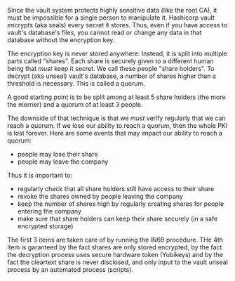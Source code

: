 Since the vault system protects highly sensitive data (like the root CA), it must be impossible for a single person to manipulate it.
Hashicorp vault encrypts (aka seals) every secret it stores. Thus, even if you have access to vault's database's files, you cannot read or change any data in that database without the encryption key.

The encryption key is never stored anywhere. Instead, it is split into multiple parts called "shares".
Each share is securely given to a different human being that *must* keep it secret. We call these people "share holders".
To decrypt (aka unseal) vault's database, a number of shares higher than a threshold is necessary.
This is called a quorum.

A good starting point is to be split among at least 5 share holders (the more the merrier) and a quorum of at least 3 people.

The downside of that technique is that we *must* verify regularly that we can reach a quorum.
If we lose our ability to reach a quorum, then the whole PKI is lost forever.
Here are some events that may impact our ability to reach a quorum:
 - people may lose their share
 - people may leave the company

Thus it is important to:
 - regularly check that all share holders still have access to their share
 - revoke the shares owned by people leaving the company
 - keep the number of shares high by regularly creating shares for people entering the company
 - make sure that share holders can keep their share securely (in a safe encrypted storage)

The first 3 items are taken care of by running the IN69 procedure.
THe 4th item is garanteed by the fact shares are only stored encrypted, by the fact the decryption process uses secure hardware token (Yubikeys) and by the fact the cleartext share is never disclosed, and only input to the vault unseal process by an automated process (scripts).
